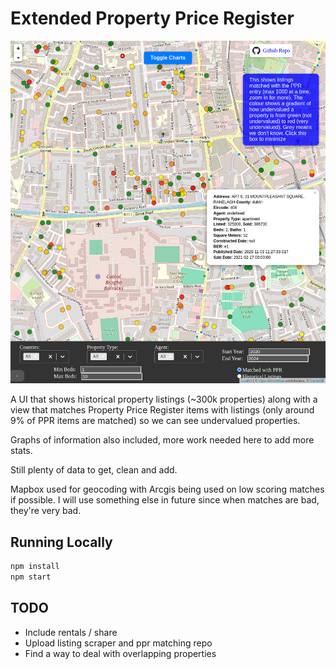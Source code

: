 # Extended Property Price Register

<img src="/assets/screenshot.png" alt="screenshot"/>

A UI that shows historical property listings (~300k properties) along with a view that matches Property Price Register items with listings (only around 9% of PPR items are matched) so we can see undervalued properties.

Graphs of information also included, more work needed here to add more stats.

Still plenty of data to get, clean and add.

Mapbox used for geocoding with Arcgis being used on low scoring matches if possible. I will use something else in future since when matches are bad, they're very bad.

## Running Locally

```bash
npm install
npm start
```

## TODO
 * Include rentals / share
 * Upload listing scraper and ppr matching repo
 * Find a way to deal with overlapping properties

